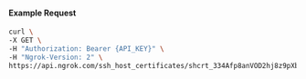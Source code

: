 <!-- Code generated for API Clients. DO NOT EDIT. -->

#### Example Request

```bash
curl \
-X GET \
-H "Authorization: Bearer {API_KEY}" \
-H "Ngrok-Version: 2" \
https://api.ngrok.com/ssh_host_certificates/shcrt_334Afp8anVOD2hj8z9pXbyRLP7I
```

